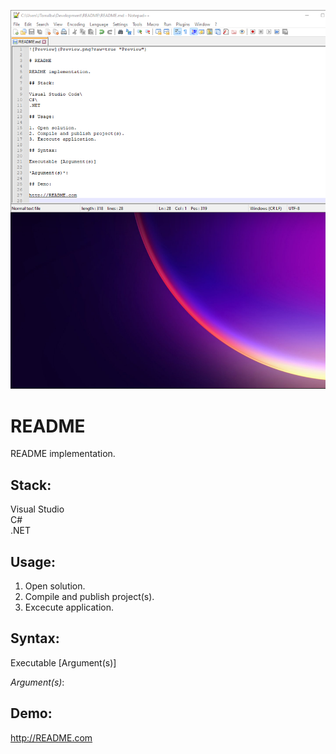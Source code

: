 ![Preview](Preview.png?raw=true "Preview")

# README

README implementation.

## Stack:

Visual Studio\
C#\
.NET

## Usage:

1. Open solution.
2. Compile and publish project(s).
3. Excecute application.

## Syntax:

Executable [Argument(s)]

*Argument(s)*:

## Demo:

http://README.com
